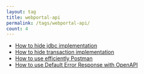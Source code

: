 ```yaml
---
layout: tag
title: webportal-api
permalink: /tags/webportal-api/
count: 4
---
```


- [How to hide jdbc implementation](https://icreated.co/java/lambda/jdbc/idempiere/2023/06/24/how-to-hide-jdbc-impl.html)
- [How to hide transaction implementation](https://icreated.co/java/lambda/transaction/idempiere/2023/06/24/how-to-hide-transaction-impl.html)
- [How to use efficiently Postman](https://icreated.co/automate/connect/jwt/postman/2023/06/24/how-to-use-postman.html)
- [How to use Default Error Response with OpenAPI](https://icreated.co/spring/openapi/2023/02/23/how-to-handle-exceptions.html)
